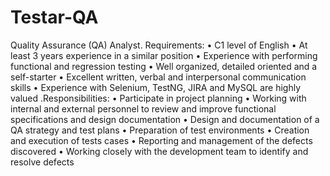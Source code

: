 # Testar-QA
Quality Assurance (QA) Analyst. Requirements: • C1 level of English • At least 3 years experience in a similar position • Experience with performing functional and regression testing • Well organized, detailed oriented and a self-starter • Excellent written, verbal and interpersonal communication skills • Experience with Selenium, TestNG, JIRA and MySQL are highly valued .Responsibilities: • Participate in project planning • Working with internal and external personnel to review and improve functional specifications and design documentation • Design and documentation of a QA strategy and test plans • Preparation of test environments • Creation and execution of tests cases • Reporting and management of the defects discovered • Working closely with the development team to identify and resolve defects
